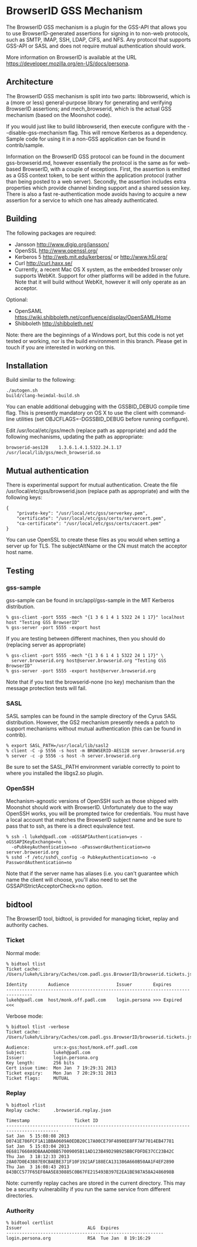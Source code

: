 # BrowserID GSS Mechanism

The BrowserID GSS mechanism is a plugin for the GSS-API that allows you to use
BrowserID-generated assertions for signing in to non-web protocols, such as
SMTP, IMAP, SSH, LDAP, CIFS, and NFS. Any protocol that supports GSS-API or
SASL and does not require mutual authentication should work.

More information on BrowserID is available at the URL
<https://developer.mozilla.org/en-US/docs/persona>.

## Architecture

The BrowserID GSS mechanism is split into two parts: libbrowserid, which is a
(more or less) general-purpose library for generating and verifying BrowserID
assertions; and mech\_browserid, which is the actual GSS mechanism (based on
the Moonshot code).

If you would just like to build libbrowserid, then execute configure with the
--disable-gss-mechanism flag. This will remove Kerberos as a dependency. Sample
code for using it in a non-GSS application can be found in contrib/sample.

Information on the BrowserID GSS protocol can be found in the document
gss-browserid.md, however essentially the protocol is the same as for web-based
BrowserID, with a couple of exceptions. First, the assertion is emitted as a
GSS context token, to be sent within the application protocol (rather than
being posted to a web server). Secondly, the assertion includes extra
properties which provide channel binding support and a shared session key.
There is also a fast re-authentication mode avoids having to acquire a new
assertion for a service to which one has already authenticated.

## Building

The following packages are required:

* Jansson <http://www.digip.org/jansson/>
* OpenSSL <http://www.openssl.org/>
* Kerberos 5 <http://web.mit.edu/kerberos/> or <http://www.h5l.org/>
* Curl <http://curl.haxx.se/>
* Currently, a recent Mac OS X system, as the embedded browser only supports
  WebKit. Support for other platforms will be added in the future. Note that
  it will build without WebKit, however it will only operate as an acceptor.

Optional:

* OpenSAML <https://wiki.shibboleth.net/confluence/display/OpenSAML/Home>
* Shibboleth <http://shibboleth.net/>

Note: there are the beginnings of a Windows port, but this code is not yet
tested or working, nor is the build environment in this branch. Please get in
touch if you are interested in working on this.

## Installation

Build similar to the following:

    ./autogen.sh
    build/clang-heimdal-build.sh

You can enable additional debugging with the GSSBID\_DEBUG compile time flag.
This is presently mandatory on OS X to use the client with command-line
utilities (set OBJCFLAGS=-DGSSBID\_DEBUG before running configure).

Edit /usr/local/etc/gss/mech (replace path as appropriate) and add the
following mechanisms, updating the path as appropriate:

    browserid-aes128    1.3.6.1.4.1.5322.24.1.17 /usr/local/lib/gss/mech_browserid.so

## Mutual authentication

There is experimental support for mutual authentication. Create the file
/usr/local/etc/gss/browserid.json (replace path as appropriate) and with
the following keys:

    {
        "private-key": "/usr/local/etc/gss/serverkey.pem",
        "certificate": "/usr/local/etc/gss/certs/servercert.pem",
        "ca-certificate": "/usr/local/etc/gss/certs/cacert.pem"
    }

You can use OpenSSL to create these files as you would when setting a server up
for TLS. The subjectAltName or the CN must match the acceptor host name.

## Testing

### gss-sample

gss-sample can be found in src/appl/gss-sample in the MIT Kerberos
distribution.

    % gss-client -port 5555 -mech "{1 3 6 1 4 1 5322 24 1 17}" localhost host "Testing GSS BrowserID"
    % gss-server -port 5555 -export host

If you are testing between different machines, then you should do (replacing
server as appropriate)

    % gss-client -port 5555 -mech "{1 3 6 1 4 1 5322 24 1 17}" \
      server.browserid.org host@server.browserid.org "Testing GSS BrowserID"
    % gss-server -port 5555 -export host@server.browserid.org

Note that if you test the browserid-none (no key) mechanism than the message
protection tests will fail.

### SASL

SASL samples can be found in the sample directory of the Cyrus SASL
distribution. However, the GS2 mechanism presently needs a patch to support
mechanisms without mutual authentication (this can be found in contrib).

    % export SASL_PATH=/usr/local/lib/sasl2
    % client -C -p 5556 -s host -m BROWSERID-AES128 server.browserid.org
    % server -c -p 5556 -s host -h server.browserid.org

Be sure to set the SASL\_PATH environment variable correctly to point to where
you installed the libgs2.so plugin.

### OpenSSH

Mechanism-agnostic versions of OpenSSH such as those shipped with Moonshot
should work with BrowserID. Unfortunately due to the way OpenSSH works, you
will be prompted twice for credentials. You must have a local account that
matches the BrowserID subject name and be sure to pass that to ssh, as there is
a direct equivalence test.

    % ssh -l lukeh@padl.com -oGSSAPIAuthentication=yes -oGSSAPIKeyExchange=no \
      -oPubkeyAuthentication=no -oPasswordAuthentication=no server.browserid.org
    % sshd -f /etc/sshd\_config -o PubkeyAuthentication=no -o PasswordAuthentication=no

Note that if the server name has aliases (i.e. you can't guarantee which name
the client will choose, you'll also need to set the
GSSAPIStrictAcceptorCheck=no option.

## bidtool

The BrowserID tool, bidtool, is provided for managing ticket, replay and
authority caches.

### Ticket

Normal mode:

    % bidtool tlist 
    Ticket cache: /Users/lukeh/Library/Caches/com.padl.gss.BrowserID/browserid.tickets.json
    
    Identity        Audience                  Issuer        Expires                 
    --------------------------------------------------------------------------------
    lukeh@padl.com  host/monk.off.padl.com    login.persona >>> Expired <<<  

Verbose mode:

    % bidtool tlist -verbose
    Ticket cache: /Users/lukeh/Library/Caches/com.padl.gss.BrowserID/browserid.tickets.json

    Audience:         urn:x-gss:host/monk.off.padl.com
    Subject:          lukeh@padl.com
    Issuer:           login.persona.org
    Key length:       256 bits
    Cert issue time:  Mon Jan  7 19:29:31 2013
    Ticket expiry:    Mon Jan  7 20:29:31 2013
    Ticket flags:     MUTUAL

### Replay

    % bidtool rlist
    Replay cache:     .browserid.replay.json

    Timestamp                 Ticket ID
    ------------------------------------------------------------------------------------------
    Sat Jan  5 15:08:08 2013  D0741E786FCF1A11BBA0609A0EDB20C17A00CE79F4890EE8FF7AF7014EB47781
    Sat Jan  5 15:03:04 2013  0E6817660A9DBAAAD0BB57009005B11AD123B49D29B925BBCFDFDE37CC23B42C
    Thu Jan  3 18:12:33 2013  28A07D0E43887E0CBAEBE371F10F1921AF188ECA131386A660B50AA1F4EF2890
    Thu Jan  3 16:08:43 2013  843BCC577F65EF0AA5E830885C0B67FE215493B397E2EA1BE987A58A2486098B
    
Note: currently replay caches are stored in the current directory. This may be
a security vulnerability if you run the same service from different
directories.
    
### Authority 

    % bidtool certlist
    Issuer                         ALG  Expires             
    ------------------------------------------------------------
    login.persona.org              RSA  Tue Jan  8 19:16:29 
